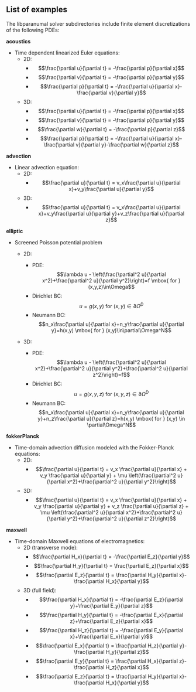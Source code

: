 ## List of examples

The libparanumal solver subdirectories include finite element discretizations of the following PDEs:

**acoustics**
* Time dependent linearized Euler equations:
  * 2D:
       * $$\frac{\partial u}{\partial t} = -\frac{\partial p}{\partial x}$$
       * $$\frac{\partial v}{\partial t} = -\frac{\partial p}{\partial y}$$
       * $$\frac{\partial p}{\partial t} = -\frac{\partial u}{\partial x}-\frac{\partial v}{\partial y}$$
  * 3D:
       * $$\frac{\partial u}{\partial t} = -\frac{\partial p}{\partial x}$$
       * $$\frac{\partial v}{\partial t} = -\frac{\partial p}{\partial y}$$
       * $$\frac{\partial w}{\partial t} = -\frac{\partial p}{\partial z}$$
       * $$\frac{\partial p}{\partial t} = -\frac{\partial u}{\partial x}-\frac{\partial v}{\partial y}-\frac{\partial w}{\partial z}$$

**advection**
* Linear advection equation:
  * 2D:
       * $$\frac{\partial u}{\partial t} = v_x\frac{\partial u}{\partial x}+v_y\frac{\partial u}{\partial y}$$
  * 3D:
       * $$\frac{\partial u}{\partial t} = v_x\frac{\partial u}{\partial x}+v_y\frac{\partial u}{\partial y}+v_z\frac{\partial u}{\partial z}$$

**elliptic**
* Screened Poisson potential problem
  * 2D:
    * PDE: $$\lambda u - \left(\frac{\partial^2 u}{\partial x^2}+\frac{\partial^2 u}{\partial y^2}\right)=f \mbox{ for } (x,y,z)\in\Omega$$
    * Dirichlet BC: $$u=g(x,y) \mbox{ for } (x,y)\in\partial\Omega^D$$
    * Neumann BC:   $$n_x\frac{\partial u}{\partial x}+n_y\frac{\partial u}{\partial y}=h(x,y) \mbox{  for } (x,y)\in\partial\Omega^N$$

  * 3D:
    * PDE: $$\lambda u - \left(\frac{\partial^2 u}{\partial x^2}+\frac{\partial^2 u}{\partial y^2}+\frac{\partial^2 u}{\partial z^2}\right)=f$$
    * Dirichlet BC: $$u=g(x,y,z) \mbox{ for } (x,y,z) \in \partial\Omega^D$$
    * Neumann BC:   $$n_x\frac{\partial u}{\partial x}+n_y\frac{\partial u}{\partial y}+n_z\frac{\partial u}{\partial z}=h(x,y) \mbox{ for } (x,y) \in \partial\Omega^N$$

**fokkerPlanck**
* Time-domain advection diffusion modeled with the Fokker-Planck equations:
  * 2D:
     * $$\frac{\partial u}{\partial t} = v_x \frac{\partial u}{\partial x} + v_y \frac{\partial u}{\partial y} + \mu \left(\frac{\partial^2 u}{\partial x^2}+\frac{\partial^2 u}{\partial y^2}\right)$$
  * 3D:
     * $$\frac{\partial u}{\partial t} = v_x \frac{\partial u}{\partial x} + v_y \frac{\partial u}{\partial y} + v_z \frac{\partial u}{\partial z} + \mu \left(\frac{\partial^2 u}{\partial x^2}+\frac{\partial^2 u}{\partial y^2}+\frac{\partial^2 u}{\partial z^2}\right)$$
  
   
**maxwell**
* Time-domain Maxwell equations of electromagnetics:
  * 2D (transverse mode):
       * $$\frac{\partial H_x}{\partial t} = -\frac{\partial E_z}{\partial y}$$
       * $$\frac{\partial H_y}{\partial t} =  \frac{\partial E_z}{\partial x}$$
       * $$\frac{\partial E_z}{\partial t} =  \frac{\partial H_y}{\partial x}-\frac{\partial H_x}{\partial y}$$
  * 3D (full field):
       * $$\frac{\partial H_x}{\partial t} = -\frac{\partial E_z}{\partial y}+\frac{\partial E_y}{\partial z}$$
       *  $$\frac{\partial H_y}{\partial t} = -\frac{\partial E_x}{\partial z}+\frac{\partial E_z}{\partial x}$$
       *  $$\frac{\partial H_z}{\partial t} = -\frac{\partial E_y}{\partial x}+\frac{\partial E_x}{\partial y}$$
       *  $$\frac{\partial E_x}{\partial t} = \frac{\partial H_z}{\partial y}-\frac{\partial H_y}{\partial z}$$
       *  $$\frac{\partial E_y}{\partial t} = \frac{\partial H_x}{\partial z}-\frac{\partial H_z}{\partial x}$$
       *  $$\frac{\partial E_z}{\partial t} = \frac{\partial H_y}{\partial x}-\frac{\partial H_x}{\partial y}$$
